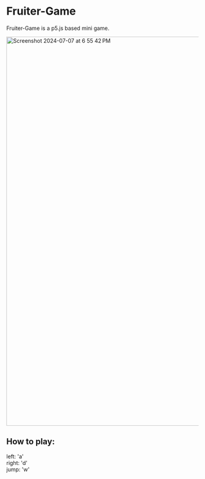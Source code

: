 # Fruiter-Game

Fruiter-Game is a p5.js based mini game.

<img width="1020" alt="Screenshot 2024-07-07 at 6 55 42 PM" src="https://github.com/junseok03/Fruiter-Game/assets/151435171/5bc4e58d-ca37-48bc-9571-78dfb7584ef4">

## How to play:
left: 'a' <br>
right: 'd' <br>
jump: 'w'
